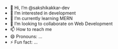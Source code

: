 - 👋 Hi, I’m @sakshikakkar-dev
- 👀 I’m interested in development
- 🌱 I’m currently learning MERN
- 💞️ I’m looking to collaborate on Web Development
- 📫 How to reach me 
- 😄 Pronouns: ...
- ⚡ Fun fact: ...

<!---
sakshikakkar-dev/sakshikakkar-dev is a ✨ special ✨ repository because its `README.md` (this file) appears on your GitHub profile.
You can click the Preview link to take a look at your changes.
--->
